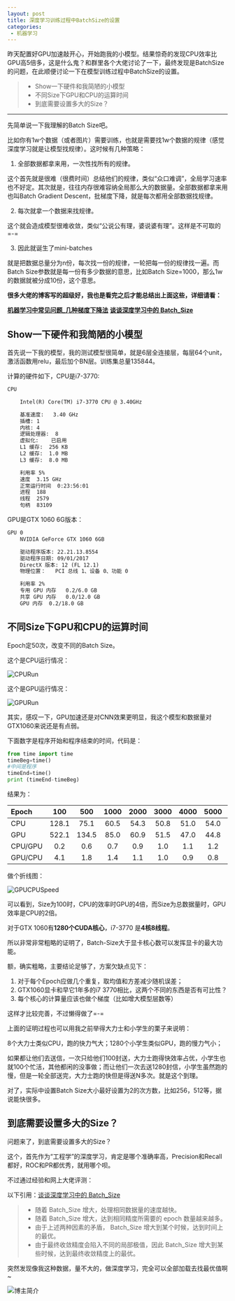```yaml
---
layout: post
title: 深度学习训练过程中BatchSize的设置
categories:
 - 机器学习
---
```


昨天配置好GPU加速敲开心，开始跑我的小模型。结果惊奇的发现CPU效率比GPU高5倍多，这是什么鬼？和群里各个大佬讨论了一下，最终发现是BatchSize的问题，在此顺便讨论一下在模型训练过程中BatchSize的设置。
>* Show一下硬件和我简陋的小模型
>* 不同Size下GPU和CPU的运算时间
>* 到底需要设置多大的Size？

*** 

先简单说一下我理解的Batch Size吧。

比如你有1w个数据（或者图片）需要训练，也就是需要找1w个数据的规律（感觉深度学习就是让模型找规律）。这时候有几种策略：

1. 全部数据都拿来用，一次性找所有的规律。

这个首先就是很难（很费时间）总结他们的规律，类似“众口难调”，全局学习速率也不好定。其次就是，往往内存很难容纳全局那么大的数据量。全部数据都拿来用也叫Batch Gradient Descent，批梯度下降，就是每次都用全部数据找规律。

2. 每次就拿一个数据来找规律。

这个就会造成模型很难收敛，类似“公说公有理，婆说婆有理”。这样是不可取的=-=

3. 因此就诞生了mini-batches 

就是把数据总量分为n份，每次找一份的规律，一轮把每一份的规律找一遍。而Batch Size参数就是每一份有多少数据的意思，比如Batch Size=1000，那么1w的数据就被分成10份，这个意思。

**很多大佬的博客写的超级好，我也是看完之后才能总结出上面这些，详细请看：**

**[机器学习中常见问题_几种梯度下降法](https://blog.csdn.net/u010402786/article/details/51188876)**
**[谈谈深度学习中的 Batch_Size](https://blog.csdn.net/ycheng_sjtu/article/details/49804041)**

## Show一下硬件和我简陋的小模型

首先说一下我的模型，我的测试模型很简单，就是6层全连接层，每层64个unit，激活函数用relu，最后加个BN层。训练集总量135844。

计算的硬件如下，CPU是i7-3770:

```txt
CPU

	Intel(R) Core(TM) i7-3770 CPU @ 3.40GHz

	基准速度:	3.40 GHz
	插槽:	1
	内核:	4
	逻辑处理器:	8
	虚拟化:	已启用
	L1 缓存:	256 KB
	L2 缓存:	1.0 MB
	L3 缓存:	8.0 MB

	利用率	5%
	速度	3.15 GHz
	正常运行时间	0:23:56:01
	进程	188
	线程	2579
	句柄	83109
```

GPU是GTX 1060 6G版本：

```txt
GPU 0
	NVIDIA GeForce GTX 1060 6GB

	驱动程序版本:	22.21.13.8554
	驱动程序日期:	09/01/2017
	DirectX 版本:	12 (FL 12.1)
	物理位置：	PCI 总线 1、设备 0、功能 0

	利用率	2%
	专用 GPU 内存	0.2/6.0 GB
	共享 GPU 内存	0.0/12.0 GB
	GPU 内存	0.2/18.0 GB
```

## 不同Size下GPU和CPU的运算时间 ##

Epoch定50次，改变不同的Batch Size。

这个是CPU运行情况：

![CPURun](http://pic.atlasbioinfo.com/CPURun.PNG)

这个是GPU运行情况：

![GPURun](http://pic.atlasbioinfo.com/GPURun.PNG)

其实，感叹一下，GPU加速还是对CNN效果更明显，我这个模型和数据量对GTX1060来说还是有点弱。

下面数字是程序开始和程序结束的时间，代码是：

```python
from time import time
timeBeg=time()
#中间是程序
timeEnd=time()
print (timeEnd-timeBeg)
```

结果为：

| Epoch | 100 | 500 | 1000 | 2000 | 3000 | 4000 | 5000 | 6000 | 7000 | 8000 | 9000 | 10000 | 135844 |
| :---- | :----: | :----: | :----: | :----: | :----: | :----: | :----: | :----: | :----: | :----: |:----: |:----: |:----: |
| CPU  |  128.1   |  75.1   |  60.5   |  54.3   |  50.8   |  51.0   |  54.0   |  53.3   |  54.5   |  53.1   |  53.1   |  52.6   |  69.0 | 
| GPU  |  522.1   |  134.5   |  85.0   |  60.9   |  51.5   |  47.0   |  44.8   |  44.4   |  42.5   |  40.1   |  40.2   |  39.7   |  35.2 | 
| CPU/GPU  |  0.2   |  0.6   |  0.7   |  0.9   |  1.0   |  1.1   |  1.2   |  1.2   |  1.3   |  1.3   |  1.3   |  1.3   |  2.0 | 
| GPU/CPU  |  4.1   |  1.8   |  1.4   |  1.1   |  1.0   |  0.9   |  0.8   |  0.8   |  0.8   |  0.8   |  0.8   |  0.8   |  0.5 | 

做个折线图：

![GPUCPUSpeed](http://pic.atlasbioinfo.com/GPUCPUSpeed.png)

可以看到，Size为100时，CPU的效率时GPU的4倍，而Size为总数据量时，GPU效率是CPU的2倍。

对于GTX 1060有**1280个CUDA核心**，i7-3770 是**4核8线程**。

所以非常非常粗略的证明了，Batch-Size大于显卡核心数可以发挥显卡的最大功能。

额，确实粗略，主要结论足够了，方案欠缺点见下：
1. 对于每个Epoch应做几个重复，取均值和方差减少随机误差；
2. GTX1060显卡和早它1年多的i7 3770相比，这两个不同的东西是否有可比性？
3. 每个核心的计算量应该也做个梯度（比如增大模型层数等）

这样才比较完善，不过懒得做了=-=

上面的证明过程也可以用我之前举得大力士和小学生的栗子来说明：

8个大力士类似CPU，跑的快力气大；1280个小学生类似GPU，跑的慢力气小；

如果都让他们去送信，一次只给他们100封送，大力士跑得快效率占优，小学生也就100个忙活，其他都闲的没事做；而让他们一次去送1280封信，小学生虽然跑的慢，但是一轮全部送完，大力士跑的快但是得送N多次。就是这个到理。

对了，实际中设置Batch Size大小最好设置为2的次方数，比如256，512等，据说能快很多。

## 到底需要设置多大的Size？ ##

问题来了，到底需要设置多大的Size？

这个，首先作为“工程学”的深度学习，肯定是哪个准确率高，Precision和Recall都好，ROC和PR都优秀，就用哪个呗。

不过通过经验和网上大佬评测：

以下引用：[谈谈深度学习中的 Batch_Size](https://blog.csdn.net/ycheng_sjtu/article/details/49804041)

>* 随着 Batch_Size 增大，处理相同数据量的速度越快。
>* 随着 Batch_Size 增大，达到相同精度所需要的 epoch 数量越来越多。
>* 由于上述两种因素的矛盾， Batch_Size 增大到某个时候，达到时间上的最优。
>* 由于最终收敛精度会陷入不同的局部极值，因此 Batch_Size 增大到某些时候，达到最终收敛精度上的最优。

突然发现像我这种数据，量不大的，做深度学习，完全可以全部加载去找最优值啊~

![博主简介](https://atlasbioinfo.github.io/images/logo.png)